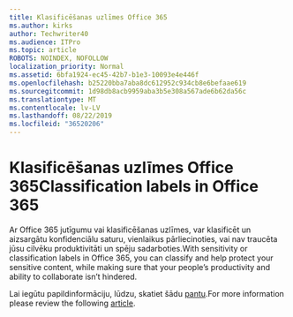 ```yaml
---
title: Klasificēšanas uzlīmes Office 365
ms.author: kirks
author: Techwriter40
ms.audience: ITPro
ms.topic: article
ROBOTS: NOINDEX, NOFOLLOW
localization_priority: Normal
ms.assetid: 6bfa1924-ec45-42b7-b1e3-10093e4e446f
ms.openlocfilehash: b25220bba7aba8dc612952c934cb8e6befaae619
ms.sourcegitcommit: 1d98db8acb9959aba3b5e308a567ade6b62da56c
ms.translationtype: MT
ms.contentlocale: lv-LV
ms.lasthandoff: 08/22/2019
ms.locfileid: "36520206"
---
```

# <a name="classification-labels-in-office-365"></a><span data-ttu-id="572a5-102">Klasificēšanas uzlīmes Office 365</span><span class="sxs-lookup"><span data-stu-id="572a5-102">Classification labels in Office 365</span></span>

<span data-ttu-id="572a5-103">Ar Office 365 jutīgumu vai klasificēšanas uzlīmes, var klasificēt un aizsargātu konfidenciālu saturu, vienlaikus pārliecinoties, vai nav traucēta jūsu cilvēku produktivitāti un spēju sadarboties.</span><span class="sxs-lookup"><span data-stu-id="572a5-103">With sensitivity or classification labels in Office 365, you can classify and help protect your sensitive content, while making sure that your people’s productivity and ability to collaborate isn’t hindered.</span></span>

<span data-ttu-id="572a5-104">Lai iegūtu papildinformāciju, lūdzu, skatiet šādu [pantu](https://docs.microsoft.com/office365/securitycompliance/sensitivity-labels).</span><span class="sxs-lookup"><span data-stu-id="572a5-104">For more information please review the following [article](https://docs.microsoft.com/office365/securitycompliance/sensitivity-labels).</span></span>
